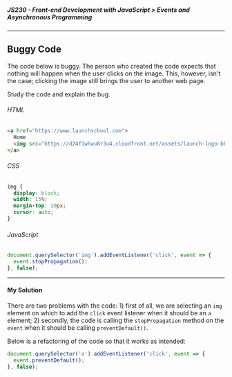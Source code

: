 ##### JS230 - Front-end Development with JavaScript > Events and Asynchronous Programming

---

## Buggy Code

The code below is buggy. The person who created the code expects that nothing will happen when the user clicks on the image. This, however, isn't the case; clicking the image still brings the user to another web page.  

Study the code and explain the bug.  

###### HTML

```html
<a href="https://www.launchschool.com">
  Home
  <img src="https://d24f1whwu8r3u4.cloudfront.net/assets/launch-logo-b6d01bd15ee9da31457ee3c315845718823aa8a741858be598ab35042a312348.svg" />
</a>
```

###### CSS

```css
img {
  display: block;
  width: 15%;
  margin-top: 10px;
  cursor: auto;
}
```

###### JavaScript

```javascript
document.querySelector('img').addEventListener('click', event => {
  event.stopPropagation();
}, false);
```

---

#### My Solution

There are two problems with the code: 1) first of all, we are selecting an `img` element on which to add the `click` event listener when it should be an `a` element; 2) secondly, the code is calling the `stopPropagation` method on the `event` when it should be calling `preventDefault()`.  

Below is a refactoring of the code so that it works as intended:

```javascript
document.querySelector('a').addEventListener('click', event => {
  event.preventDefault();
}, false);
```


